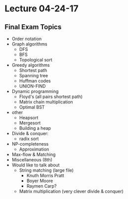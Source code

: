 # Lecture 04-24-17

## Final Exam Topics
- Order notation
- Graph algorithms
    - DFS
    - BFS
    - Topological sort
- Greedy algorithms
    - Shortest path
    - Spanning tree
    - Huffman codes
    - UNION-FIND
- Dynamic programming
    - Floyd's (all pairs shortest path)
    - Matrix chain multiplication
    - Optimal BST
- other
    - Heapsort
    - Mergesort
    - Building a heap
- Divide & conquer:
    - radix sort
- NP-completeness
    - Approximation
- Max-flow & Matching
- Miscellaneous (8th)
- Would like to talk about
    - String matching (large file)
        - Knuth Morris Pratt
        - Boyer Moore
        - Raymen Carp?
    - Matrix multiplication (very clever divide & conquer)